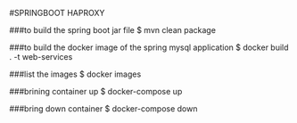 
#SPRINGBOOT HAPROXY


###to build the spring boot jar file
$ mvn clean package

###to build the docker image of the spring mysql application
$ docker build . -t web-services

###list the images
$ docker images

###brining container up
$ docker-compose up


###bring down container 
$ docker-compose down 

